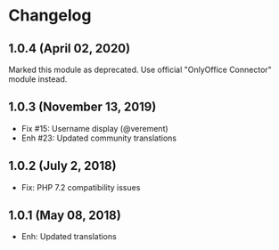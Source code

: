 Changelog
=========

1.0.4 (April 02, 2020)
--------------------

Marked this module as deprecated.
Use official "OnlyOffice Connector" module instead.


1.0.3 (November 13, 2019)
--------------------
- Fix #15: Username display (@verement)
- Enh #23: Updated community translations


1.0.2 (July 2, 2018)
--------------------
- Fix: PHP 7.2 compatibility issues


1.0.1  (May 08, 2018)
-----------------------
- Enh: Updated translations
